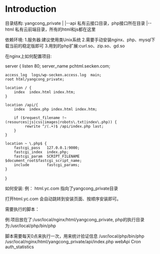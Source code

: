 Introduction
============

目录结构:
yangcong_private
  |
  |--api   私有云接口目录，php接口所在目录
  |--html  私有云前端目录，所有的html和js都在这里

依赖环境:
1.服务器:建议使用类Unix系统
2.需要手动安装nginx、php、mysql下载当前的稳定版即可
3.用到的php扩展:curl.so、zip.so、gd.so

在nginx上如何配置项目:

server {
    listen       80;
    server_name  pchtml.secken.com;

    access_log  logs/wp-secken.access.log  main;
    root html/yangcong_private;

    location / {
        index  index.html index.htm;
    }

    location /api/{
        index  index.php index.html index.htm;

        if ($request_filename !~ (resources|js|css|images|robots\.txt|index\.php)) {
             rewrite ^/(.+)$ /api/index.php last;
        }
    }

    location ~ \.php$ {
        fastcgi_pass   127.0.0.1:9000;
        fastcgi_index  index.php;
        fastcgi_param  SCRIPT_FILENAME  $document_root$fastcgi_script_name;
        include        fastcgi_params;
    }
}

如何安装:
例： html.yc.com 指向了yangcong_private目录

打开html.yc.com 会自动跳转到安装页面、按顺序安装即可。

需要执行的脚本：

例:项目放在了:/usr/local/nginx/html/yangcong_private, php的执行目录为:/usr/local/php/bin/php

脚本需要每天0点来执行一次，用来统计验证信息
/usr/local/php/bin/php /usr/local/nginx/html/yangcong_private/api/index.php webApi Cron auth_statistics
